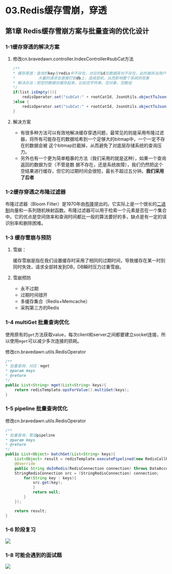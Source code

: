 # 03.Redis缓存雪崩，穿透

## 第1章 Redis缓存雪崩方案与批量查询的优化设计

### 1-1缓存穿透的解决方案

1. 修改cn.bravedawn.controller.IndexController#subCat方法

   ```java
   /**
   * 缓存穿透：查询的key在redis中不存在，对应的id在数据库也不存在，此时被非法用户攻击
   *          大量的请求会直接打到db上，造成宕机，从而影响整个系统的现象
   * 解决办法：把空的数据也缓存起来，比如空字符串、空对象、空数组
   */
   if(list.isEmpty()){
       redisOperator.set("subCat:" + rootCatId, JsonUtils.objectToJson(list));
   }else {
       redisOperator.set("subCat:" + rootCatId, JsonUtils.objectToJson(list), 3000);
   }
   ```

2. 解决方案
   * 有很多种方法可以有效地解决缓存穿透问题，最常见的则是采用布隆过滤器，将所有可能存在的数据哈希到一个足够大的bitmap中，一个一定不存在的数据会被 这个bitmap拦截掉，从而避免了对底层存储系统的查询压力。
   * 另外也有一个更为简单粗暴的方法（我们采用的就是这种），如果一个查询返回的数据为空（不管是数 据不存在，还是系统故障），我们仍然把这个空结果进行缓存，但它的过期时间会很短，最长不超过五分钟。**我们采用了后者**

### 1-2缓存穿透之布隆过滤器

布隆过滤器（Bloom Filter）是1970年由[布隆](https://baike.baidu.com/item/布隆/14216465)提出的。它实际上是一个很长的[二进制](https://baike.baidu.com/item/二进制/361457)向量和一系列随机映射函数。布隆过滤器可以用于检索一个元素是否在一个集合中。它的优点是空间效率和查询时间都比一般的算法要好的多，缺点是有一定的误识别率和删除困难。

### 1-3 缓存雪崩与预防

1. 雪崩：

   缓存雪崩是指在我们设置缓存时采用了相同的过期时间，导致缓存在某一时刻同时失效，请求全部转发到DB，DB瞬时压力过重雪崩。

2. 雪崩预防

   * 永不过期
   * 过期时间错开
   * 多缓存集合（Redis+Memcache）
   * 采购第三方的Redis

### 1-4 multiGet 批量查询优化

使用原有的`get`方法获取value，每次client和server之间都要建立socket连接，所以使用`mget`可以减少多次连接的损耗。

修改cn.bravedawn.utils.RedisOperator

```java
/**
* 批量查询，对应：mget
* @param keys
* @return
*/
public List<String> mget(List<String> keys){
    return redisTemplate.opsForValue().multiGet(keys);
}
```

### 1-5 pipeline 批量查询优化

修改cn.bravedawn.utils.RedisOperator

```java
/**
* 批量查询，管道pipeline
* @param keys
* @return
*/
public List<Object> batchGet(List<String> keys){
    List<Object> result = redisTemplate.executePipelined(new RedisCallback<String>() {
    @Override
    public String doInRedis(RedisConnection connection) throws DataAccessException {
    StringRedisConnection src = (StringRedisConnection) connection;
        for(String key : keys){
            src.get(key);
            }
            return null;
        }
    });

    return result;
}
```

### 1-6 阶段复习

![](E:\markdown笔记\笔记图片\20\2\98.png)

### 1-8 可能会遇到的面试题

![](E:\markdown笔记\笔记图片\20\2\99.png)